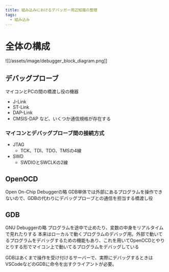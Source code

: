 ```yaml
---
title: 組み込みにおけるデバッガー周辺知識の整理
tags:
  - 組み込み
---
```

# 全体の構成

![[/assets/image/debugger_block_diagram.png]]

## デバッグプローブ
マイコンとPCの間の橋渡し役の機器
- J-Link
- ST-Link
- DAP-Link
- CMSIS-DAP
など、いくつか通信規格が存在する

### マイコンとデバッグプローブ間の接続方式
- JTAG
	- TCK、TDI、TDO、TMSの4線
- SWD
	- SWDIOとSWCLKの2線

## OpenOCD
Open On-Chip Debuggerの略
GDB単体では外部にあるプログラムを操作できないので、GDBの代わりにデバッグプローブとの通信を担当する橋渡し役

## GDB
GNU Debuggerの略
プログラムを途中で止めたり、変数の中身をリアルタイムで見れたりする
本来はローカルで動くプログラムのデバッグ用。外部で動いてるプログラムをデバッグするための機能もあり、これを用いてOpenOCDとやりとりする形でマイコン上で動いてるプログラムをデバッグしている

GDBはあくまで操作を受け付けるサーバーで、実際にデバッグするときはVSCodeなどのGDBに命令を出すクライアントが必要。
